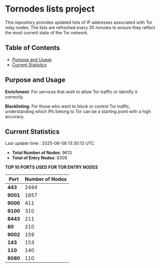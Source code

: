 # Tornodes lists project

This repository provides updated lists of IP addresses associated with Tor relay nodes. The lists are refreshed every 30 minutes to ensure they reflect the most current state of the Tor network.

## Table of Contents

- [Purpose and Usage](#purpose-and-usage)
- [Current Statistics](#current-statistics)


## Purpose and Usage

**Enrichment**: For services that wish to allow Tor traffic or identify it correctly.

**Blacklisting**: For those who want to block or control Tor traffic, understanding which IPs belong to Tor can be a starting point with a high accuracy.

## Current Statistics

Last update time : 2025-06-08 13:30:12 UTC

- **Total Number of Nodes**: 9613
- **Total of Entry Nodes**: 8308

**TOP 10 PORTS USED FOR TOR ENTRY NODES**

| **Port** | **Number of Nodes** |
|------|-----------------|
| **443**   | 2494  |
| **9001**   | 1857  |
| **9000**   | 411  |
| **9100**   | 310  |
| **8443**   | 211  |
| **80**   | 210  |
| **9002**   | 159  |
| **143**   | 153  |
| **110**   | 140  |
| **8080**   | 110  |

